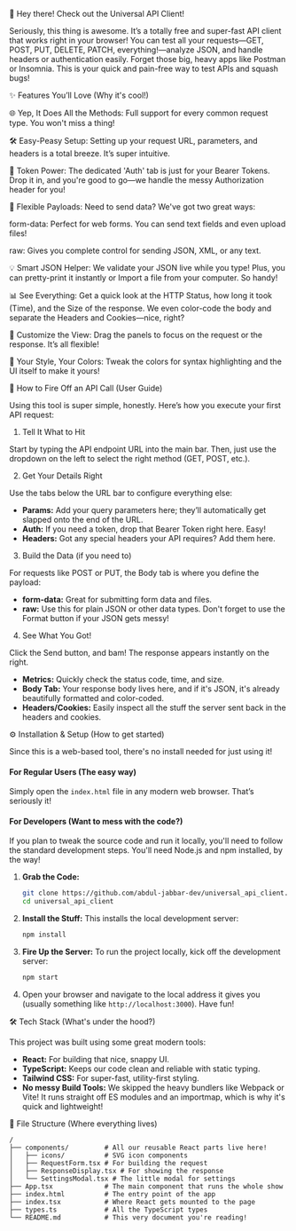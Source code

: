 🚀 Hey there! Check out the Universal API Client!

Seriously, this thing is awesome. It’s a totally free and super-fast API client that works right in your browser! You can test all your requests—GET, POST, PUT, DELETE, PATCH, everything!—analyze JSON, and handle headers or authentication easily. Forget those big, heavy apps like Postman or Insomnia. This is your quick and pain-free way to test APIs and squash bugs!



✨ Features You’ll Love (Why it's cool!)

🌐 Yep, It Does All the Methods: Full support for every common request type. You won't miss a thing!

🛠️ Easy-Peasy Setup: Setting up your request URL, parameters, and headers is a total breeze. It’s super intuitive.

🔑 Token Power: The dedicated 'Auth' tab is just for your Bearer Tokens. Drop it in, and you're good to go—we handle the messy Authorization header for you!

📝 Flexible Payloads: Need to send data? We've got two great ways:

form-data: Perfect for web forms. You can send text fields and even upload files!

raw: Gives you complete control for sending JSON, XML, or any text.

💡 Smart JSON Helper: We validate your JSON live while you type! Plus, you can pretty-print it instantly or Import a file from your computer. So handy!

📊 See Everything: Get a quick look at the HTTP Status, how long it took (Time), and the Size of the response. We even color-code the body and separate the Headers and Cookies—nice, right?

📐 Customize the View: Drag the panels to focus on the request or the response. It’s all flexible!

🎨 Your Style, Your Colors: Tweak the colors for syntax highlighting and the UI itself to make it yours!

🚀 How to Fire Off an API Call (User Guide)

Using this tool is super simple, honestly. Here’s how you execute your first API request:

1. Tell It What to Hit

Start by typing the API endpoint URL into the main bar. Then, just use the dropdown on the left to select the right method (GET, POST, etc.).

2. Get Your Details Right

Use the tabs below the URL bar to configure everything else:

- **Params:** Add your query parameters here; they’ll automatically get slapped onto the end of the URL.
- **Auth:** If you need a token, drop that Bearer Token right here. Easy!
- **Headers:** Got any special headers your API requires? Add them here.

3. Build the Data (if you need to)

For requests like POST or PUT, the Body tab is where you define the payload:

- **form-data:** Great for submitting form data and files.
- **raw:** Use this for plain JSON or other data types. Don't forget to use the Format button if your JSON gets messy!

4. See What You Got!

Click the Send button, and bam! The response appears instantly on the right.

- **Metrics:** Quickly check the status code, time, and size.
- **Body Tab:** Your response body lives here, and if it's JSON, it's already beautifully formatted and color-coded.
- **Headers/Cookies:** Easily inspect all the stuff the server sent back in the headers and cookies.

⚙️ Installation & Setup (How to get started)

Since this is a web-based tool, there's no install needed for just using it!

#### For Regular Users (The easy way)

Simply open the `index.html` file in any modern web browser. That’s seriously it!

#### For Developers (Want to mess with the code?)

If you plan to tweak the source code and run it locally, you'll need to follow the standard development steps. You'll need Node.js and npm installed, by the way!

1.  **Grab the Code:**
    ```bash
    git clone https://github.com/abdul-jabbar-dev/universal_api_client.git
    cd universal_api_client
    ```

2.  **Install the Stuff:**
    This installs the local development server:
    ```bash
    npm install
    ```

3.  **Fire Up the Server:**
    To run the project locally, kick off the development server:
    ```bash
    npm start
    ```

4.  Open your browser and navigate to the local address it gives you (usually something like `http://localhost:3000`). Have fun!


🛠️ Tech Stack (What's under the hood?)

This project was built using some great modern tools:

- **React:** For building that nice, snappy UI.
- **TypeScript:** Keeps our code clean and reliable with static typing.
- **Tailwind CSS:** For super-fast, utility-first styling.
- **No messy Build Tools:** We skipped the heavy bundlers like Webpack or Vite! It runs straight off ES modules and an importmap, which is why it's quick and lightweight!

📁 File Structure (Where everything lives)

```
/
├── components/         # All our reusable React parts live here!
│   ├── icons/          # SVG icon components
│   ├── RequestForm.tsx # For building the request
│   ├── ResponseDisplay.tsx # For showing the response
│   └── SettingsModal.tsx # The little modal for settings
├── App.tsx             # The main component that runs the whole show
├── index.html          # The entry point of the app
├── index.tsx           # Where React gets mounted to the page
├── types.ts            # All the TypeScript types
└── README.md           # This very document you're reading!
```
